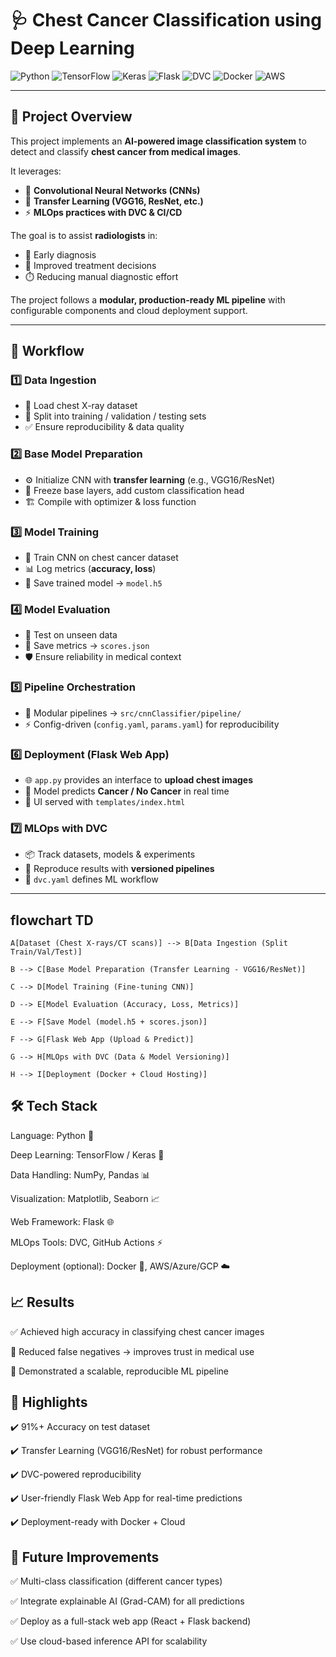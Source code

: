 # 🩺 Chest Cancer Classification using Deep Learning  

![Python](https://img.shields.io/badge/Python-3.9-blue?style=for-the-badge&logo=python)
![TensorFlow](https://img.shields.io/badge/TensorFlow-Deep%20Learning-FF6F00?style=for-the-badge&logo=tensorflow)
![Keras](https://img.shields.io/badge/Keras-Neural%20Networks-D00000?style=for-the-badge&logo=keras)
![Flask](https://img.shields.io/badge/Flask-Web%20App-black?style=for-the-badge&logo=flask)
![DVC](https://img.shields.io/badge/DVC-MLOps-purple?style=for-the-badge&logo=dvc)
![Docker](https://img.shields.io/badge/Docker-Containerization-2496ED?style=for-the-badge&logo=docker)
![AWS](https://img.shields.io/badge/AWS-Cloud-232F3E?style=for-the-badge&logo=amazon-aws)

---

## 📌 Project Overview  

This project implements an **AI-powered image classification system** to detect and classify **chest cancer from medical images**.  

It leverages:  
- 🧠 **Convolutional Neural Networks (CNNs)**  
- 🔄 **Transfer Learning (VGG16, ResNet, etc.)**  
- ⚡ **MLOps practices with DVC & CI/CD**  

The goal is to assist **radiologists** in:  
- 🩻 Early diagnosis  
- 🏥 Improved treatment decisions  
- ⏱️ Reducing manual diagnostic effort  

The project follows a **modular, production-ready ML pipeline** with configurable components and cloud deployment support.  

---

## 🔄 Workflow  

### 1️⃣ Data Ingestion  
- 📂 Load chest X-ray dataset  
- 🔀 Split into training / validation / testing sets  
- ✅ Ensure reproducibility & data quality  

### 2️⃣ Base Model Preparation  
- ⚙️ Initialize CNN with **transfer learning** (e.g., VGG16/ResNet)  
- 🧩 Freeze base layers, add custom classification head  
- 🏗️ Compile with optimizer & loss function  

### 3️⃣ Model Training  
- 🎯 Train CNN on chest cancer dataset  
- 📊 Log metrics (**accuracy, loss**)  
- 💾 Save trained model → `model.h5`  

### 4️⃣ Model Evaluation  
- 🧪 Test on unseen data  
- 📑 Save metrics → `scores.json`  
- 🛡️ Ensure reliability in medical context  

### 5️⃣ Pipeline Orchestration  
- 🔄 Modular pipelines → `src/cnnClassifier/pipeline/`  
- ⚡ Config-driven (`config.yaml`, `params.yaml`) for reproducibility  

### 6️⃣ Deployment (Flask Web App)  
- 🌐 `app.py` provides an interface to **upload chest images**  
- 🤖 Model predicts **Cancer / No Cancer** in real time  
- 🎨 UI served with `templates/index.html`  

### 7️⃣ MLOps with DVC  
- 📦 Track datasets, models & experiments  
- 🔁 Reproduce results with **versioned pipelines**  
- 📝 `dvc.yaml` defines ML workflow  

---

## flowchart TD
    A[Dataset (Chest X-rays/CT scans)] --> B[Data Ingestion (Split Train/Val/Test)]
    
    B --> C[Base Model Preparation (Transfer Learning - VGG16/ResNet)]
    
    C --> D[Model Training (Fine-tuning CNN)]
    
    D --> E[Model Evaluation (Accuracy, Loss, Metrics)]
    
    E --> F[Save Model (model.h5 + scores.json)]
    
    F --> G[Flask Web App (Upload & Predict)]
    
    G --> H[MLOps with DVC (Data & Model Versioning)]
    
    H --> I[Deployment (Docker + Cloud Hosting)]

## 🛠 Tech Stack

Language: Python 🐍

Deep Learning: TensorFlow / Keras 🧠

Data Handling: NumPy, Pandas 📊

Visualization: Matplotlib, Seaborn 📈

Web Framework: Flask 🌐

MLOps Tools: DVC, GitHub Actions ⚡

Deployment (optional): Docker 🐳, AWS/Azure/GCP ☁️

## 📈 Results

✅ Achieved high accuracy in classifying chest cancer images

🚫 Reduced false negatives → improves trust in medical use

📌 Demonstrated a scalable, reproducible ML pipeline

## 🌟 Highlights

✔️ 91%+ Accuracy on test dataset

✔️ Transfer Learning (VGG16/ResNet) for robust performance

✔️ DVC-powered reproducibility

✔️ User-friendly Flask Web App for real-time predictions

✔️ Deployment-ready with Docker + Cloud

## 🔮 Future Improvements

✅ Multi-class classification (different cancer types)

✅ Integrate explainable AI (Grad-CAM) for all predictions

✅ Deploy as a full-stack web app (React + Flask backend)

✅ Use cloud-based inference API for scalability
